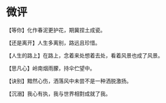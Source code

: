 # 微评

【等你】化作春泥更护花，期冀捏土成瓷。 

【还是离开】人生多离别，路远且珍惜。 

【人生的路上】在路上，念着来处想着去处，看着风景也成了风景。 

【思凡心】岭南烟雨朦，持伞伫望中。 

【诀别】黯然心伤，洒落风中未尝不是一种洒脱激扬。 

【沉溺】我心有执，我与世界相對成就了我。
